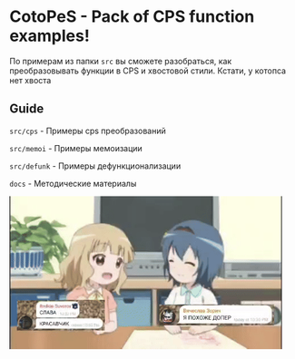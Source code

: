 # CotoPeS - Pack of CPS function examples!

  
По примерам из папки `src` вы сможете разобраться, как преобразовывать функции в CPS и хвостовой стили. Кстати, у котопса нет хвоста

## Guide
  

`src/cps` - Примеры cps преобразований

  

`src/memoi` - Примеры мемоизации

  

`src/defunk` - Примеры дефункционализации

`docs` - Методические материалы

![Буквально мы](vipergang.gif)